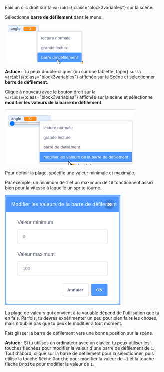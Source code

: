 Fais un clic droit sur ta `variable`{:class="block3variables"} sur la scène.

Sélectionne **barre de défilement** dans le menu.

![Sélection de « barre de défilement » dans le menu.](images/variable-slider.png)

**Astuce :** Tu peux double-cliquer (ou sur une tablette, taper) sur la `variable`{:class="block3variables"} affichée sur la Scène et sélectionner **barre de défilement**.

Clique à nouveau avec le bouton droit sur la `variable`{:class="block3variables"} affichée sur la scène et sélectionne **modifier les valeurs de la barre de défilement**.

![Sélection de « modifier les valeurs de la barre de défilement » dans le menu.](images/slider-range.png)

Pour définir la plage, spécifie une valeur minimale et maximale.

Par exemple, un minimum de `1` et un maximum de `10` fonctionnent assez bien pour la vitesse à laquelle un sprite tourne.

![Modifier les valeurs de la barre de défilement de 1 à 10.](images/slider-values.png)

La plage de valeurs qui convient à ta variable dépend de l'utilisation que tu en fais. Parfois, tu devras expérimenter un peu pour bien faire les choses, mais n'oublie pas que tu peux le modifier à tout moment.

Fais glisser la barre de défilement vers une bonne position sur la scène.

**Astuce :** Si tu utilises un ordinateur avec un clavier, tu peux utiliser les touches fléchées pour modifier la valeur d'une barre de défilement de `1`. Tout d'abord, clique sur la barre de défilement pour la sélectionner, puis utilise la touche flèche <kbd>Gauche</kbd> pour modifier la valeur de `-1` et la touche flèche <kbd>Droite</kbd> pour modifier la valeur de `1`.

